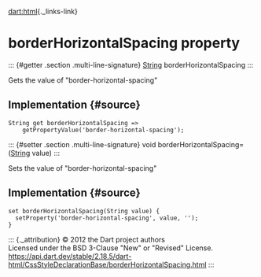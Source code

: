 [dart:html](../../dart-html/dart-html-library){._links-link}

borderHorizontalSpacing property
================================

::: {#getter .section .multi-line-signature}
[String](../../dart-core/string-class) borderHorizontalSpacing
:::

Gets the value of \"border-horizontal-spacing\"

Implementation {#source}
--------------

``` {.language-dart data-language="dart"}
String get borderHorizontalSpacing =>
    getPropertyValue('border-horizontal-spacing');
```

::: {#setter .section .multi-line-signature}
void borderHorizontalSpacing=([String](../../dart-core/string-class)
value)
:::

Sets the value of \"border-horizontal-spacing\"

Implementation {#source}
--------------

``` {.language-dart data-language="dart"}
set borderHorizontalSpacing(String value) {
  setProperty('border-horizontal-spacing', value, '');
}
```

::: {._attribution}
© 2012 the Dart project authors\
Licensed under the BSD 3-Clause \"New\" or \"Revised\" License.\
<https://api.dart.dev/stable/2.18.5/dart-html/CssStyleDeclarationBase/borderHorizontalSpacing.html>
:::
